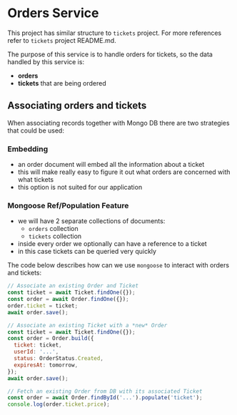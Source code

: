 # Orders Service

This project has similar structure to `tickets` project. For more references refer to `tickets` project README.md.

The purpose of this service is to handle orders for tickets, so the data handled by this service is:

- **orders**
- **tickets** that are being ordered

## Associating orders and tickets

When associating records together with Mongo DB there are two strategies that could be used:

### Embedding

- an order document will embed all the information about a ticket
- this will make really easy to figure it out what orders are concerned with what tickets
- this option is not suited for our application

### Mongoose Ref/Population Feature

- we will have 2 separate collections of documents:
  - `orders` collection
  - `tickets` collection
- inside every order we optionally can have a reference to a ticket
- in this case tickets can be queried very quickly

The code below describes how can we use `mongoose` to interact with orders and tickets:

```js
// Associate an existing Order and Ticket
const ticket = await Ticket.findOne({});
const order = await Order.findOne({});
order.ticket = ticket;
await order.save();
```

```js
// Associate an existing Ticket with a *new* Order
const ticket = await Ticket.findOne({});
const order = Order.build({
  ticket: ticket,
  userId: '...',
  status: OrderStatus.Created,
  expiresAt: tomorrow,
});
await order.save();
```

```js
// Fetch an existing Order from DB with its associated Ticket
const order = await Order.findById('...').populate('ticket');
console.log(order.ticket.price);
```
